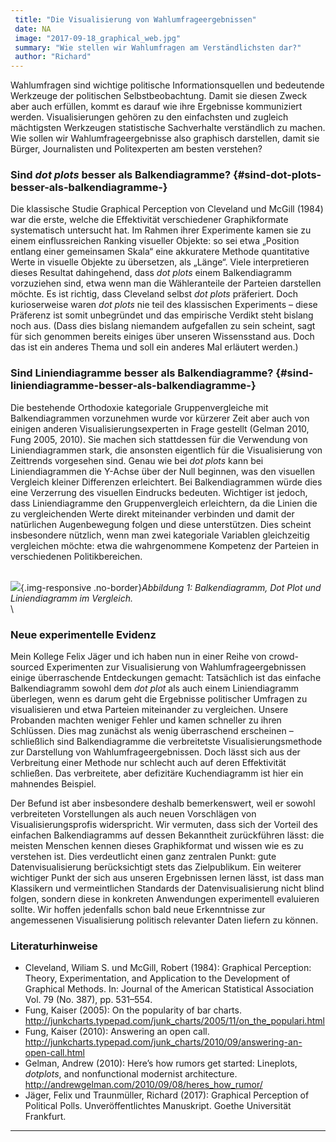 ```yaml
---
 title: "Die Visualisierung von Wahlumfrageergebnissen"
 date: NA
 image: "2017-09-18_graphical_web.jpg"
 summary: "Wie stellen wir Wahlumfragen am Verständlichsten dar?"
 author: "Richard"
---
```



Wahlumfragen sind wichtige politische Informationsquellen und bedeutende
Werkzeuge der politischen Selbstbeobachtung. Damit sie diesen Zweck aber
auch erfüllen, kommt es darauf wie ihre Ergebnisse kommuniziert werden.
Visualisierungen gehören zu den einfachsten und zugleich mächtigsten
Werkzeugen statistische Sachverhalte verständlich zu machen. Wie sollen
wir Wahlumfrageergebnisse also graphisch darstellen, damit sie Bürger,
Journalisten und Politexperten am besten verstehen?

### Sind *dot plots* besser als Balkendiagramme? {#sind-dot-plots-besser-als-balkendiagramme-}

Die klassische Studie Graphical Perception von Cleveland und McGill
(1984) war die erste, welche die Effektivität verschiedener
Graphikformate systematisch untersucht hat. Im Rahmen ihrer Experimente
kamen sie zu einem einflussreichen Ranking visueller Objekte: so sei
etwa „Position entlang einer gemeinsamen Skala“ eine akkuratere Methode
quantitative Werte in visuelle Objekte zu übersetzen, als „Länge“. Viele
interpretieren dieses Resultat dahingehend, dass *dot plots* einem
Balkendiagramm vorzuziehen sind, etwa wenn man die Wähleranteile der
Parteien darstellen möchte. Es ist richtig, dass Cleveland selbst *dot
plots* präferiert. Doch kurioserweise waren *dot plots* nie teil des
klassischen Experiments – diese Präferenz ist somit unbegründet und das
empirische Verdikt steht bislang noch aus. (Dass dies bislang niemandem
aufgefallen zu sein scheint, sagt für sich genommen bereits einiges über
unseren Wissensstand aus. Doch das ist ein anderes Thema und soll ein
anderes Mal erläutert werden.)

### Sind Liniendiagramme besser als Balkendiagramme? {#sind-liniendiagramme-besser-als-balkendiagramme-}

Die bestehende Orthodoxie kategoriale Gruppenvergleiche mit
Balkendiagrammen vorzunehmen wurde vor kürzerer Zeit aber auch von
einigen anderen Visualisierungsexperten in Frage gestellt (Gelman 2010,
Fung 2005, 2010). Sie machen sich stattdessen für die Verwendung von
Liniendiagrammen stark, die ansonsten eigentlich für die Visualisierung
von Zeittrends vorgesehen sind. Genau wie bei *dot plots* kann bei
Liniendiagrammen die Y-Achse über der Null beginnen, was den visuellen
Vergleich kleiner Differenzen erleichtert. Bei Balkendiagrammen würde
dies eine Verzerrung des visuellen Eindrucks bedeuten. Wichtiger ist
jedoch, dass Liniendiagramme den Gruppenvergleich erleichtern, da die
Linien die zu vergleichenden Werte direkt miteinander verbinden und
damit der natürlichen Augenbewegung folgen und diese unterstützen. Dies
scheint insbesondere nützlich, wenn man zwei kategoriale Variablen
gleichzeitig vergleichen möchte: etwa die wahrgenommene Kompetenz der
Parteien in verschiedenen Politikbereichen.

\
![](blogpost_fig3.png){.img-responsive
.no-border}*Abbildung 1: Balkendiagramm, *Dot Plot* und Liniendiagramm
im Vergleich.*\
\
### Neue experimentelle Evidenz

Mein Kollege Felix Jäger und ich haben nun in einer Reihe von
crowd-sourced Experimenten zur Visualisierung von Wahlumfrageergebnissen
einige überraschende Entdeckungen gemacht: Tatsächlich ist das einfache
Balkendiagramm sowohl dem *dot plot* als auch einem Liniendiagramm
überlegen, wenn es darum geht die Ergebnisse politischer Umfragen zu
visualisieren und etwa Parteien miteinander zu vergleichen. Unsere
Probanden machten weniger Fehler und kamen schneller zu ihren Schlüssen.
Dies mag zunächst als wenig überraschend erscheinen – schließlich sind
Balkendiagramme die verbreitetste Visualisierungsmethode zur Darstellung
von Wahlumfrageergebnissen. Doch lässt sich aus der Verbreitung einer
Methode nur schlecht auch auf deren Effektivität schließen. Das
verbreitete, aber defizitäre Kuchendiagramm ist hier ein mahnendes
Beispiel.

Der Befund ist aber insbesondere deshalb bemerkenswert, weil er sowohl
verbreiteten Vorstellungen als auch neuen Vorschlägen von
Visualisierungsprofis widerspricht. Wir vermuten, dass sich der Vorteil
des einfachen Balkendiagramms auf dessen Bekanntheit zurückführen lässt:
die meisten Menschen kennen dieses Graphikformat und wissen wie es zu
verstehen ist. Dies verdeutlicht einen ganz zentralen Punkt: gute
Datenvisualisierung berücksichtigt stets das Zielpublikum. Ein weiterer
wichtiger Punkt der sich aus unseren Ergebnissen lernen lässt, ist dass
man Klassikern und vermeintlichen Standards der Datenvisualisierung
nicht blind folgen, sondern diese in konkreten Anwendungen experimentell
evaluieren sollte. Wir hoffen jedenfalls schon bald neue Erkenntnisse
zur angemessenen Visualisierung politisch relevanter Daten liefern zu
können.

### Literaturhinweise

-   Cleveland, Wiliam S. und McGill, Robert (1984): Graphical
    Perception: Theory, Experimentation, and Application to the
    Development of Graphical Methods. In: Journal of the American
    Statistical Association Vol. 79 (No. 387), pp. 531–554.
-   Fung, Kaiser (2005): On the popularity of bar charts.
    <http://junkcharts.typepad.com/junk_charts/2005/11/on_the_populari.html>
-   Fung, Kaiser (2010): Answering an open call.
    <http://junkcharts.typepad.com/junk_charts/2010/09/answering-an-open-call.html>
-   Gelman, Andrew (2010): Here’s how rumors get started: Lineplots,
    *dotplots*, and nonfunctional modernist architecture.
    <http://andrewgelman.com/2010/09/08/heres_how_rumor/>
-   Jäger, Felix und Traunmüller, Richard (2017): Graphical Perception
    of Political Polls. Unveröffentlichtes Manuskript. Goethe
    Universität Frankfurt.

------------------------------------------------------------------------


